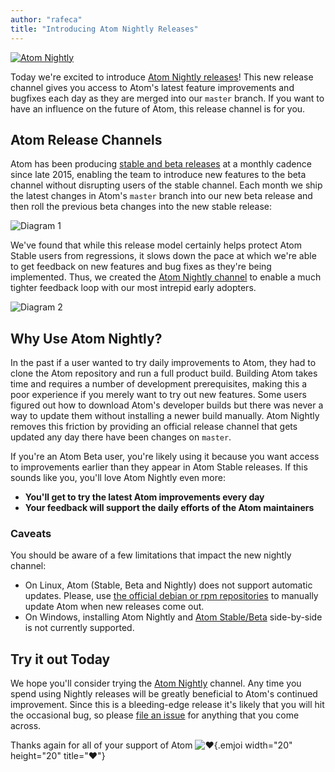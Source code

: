 ```yaml
---
author: "rafeca"
title: "Introducing Atom Nightly Releases"
---
```


[![Atom Nightly](/assets/images/posts/atom-nightly-heading.png)](/nightly)

Today we're excited to introduce [Atom Nightly releases](/nightly)! This new release channel gives you access to Atom's latest feature improvements and bugfixes each day as they are merged into our `master` branch. If you want to have an influence on the future of Atom, this release channel is for you.

<!--more-->

## Atom Release Channels

 Atom has been producing [stable and beta releases](/blog/2015/10/21/introducing-the-atom-beta-channel) at a monthly cadence since late 2015, enabling the team to introduce new features to the beta channel without disrupting users of the stable channel. Each month we ship the latest changes in Atom's `master` branch into our new beta release and then roll the previous beta changes into the new stable release:

![Diagram 1](/assets/images/posts/atom-nightly-1.png)

We've found that while this release model certainly helps protect Atom Stable users from regressions, it slows down the pace at which we're able to get feedback on new features and bug fixes as they're being implemented. Thus, we created the [Atom Nightly channel](/nightly) to enable a much tighter feedback loop with our most intrepid early adopters.

![Diagram 2](/assets/images/posts/atom-nightly-2.png)

## Why Use Atom Nightly?

In the past if a user wanted to try daily improvements to Atom, they had to clone the Atom repository and run a full product build. Building Atom takes time and requires a number of development prerequisites, making this a poor experience if you merely want to try out new features. Some users figured out how to download Atom's developer builds but there was never a way to update them without installing a newer build manually. Atom Nightly removes this friction by providing an official release channel that gets updated any day there have been changes on `master`.

If you're an Atom Beta user, you're likely using it because you want access to improvements earlier than they appear in Atom Stable releases. If this sounds like you, you'll love Atom Nightly even more:

- **You'll get to try the latest Atom improvements every day**
- **Your feedback will support the daily efforts of the Atom maintainers**

### Caveats

You should be aware of a few limitations that impact the new nightly channel:

- On Linux, Atom (Stable, Beta and Nightly) does not support automatic updates. Please, use [the official debian or rpm repositories](https://flight-manual.atom-editor.cc/getting-started/sections/installing-atom/#platform-linux) to manually update Atom when new releases come out.
- On Windows, installing Atom Nightly and [Atom Stable/Beta](https://github.com/atom/atom/issues/9247) side-by-side is not currently supported.

## Try it out Today

We hope you'll consider trying the [Atom Nightly](/nightly) channel. Any time you spend using Nightly releases will be greatly beneficial to Atom's continued improvement. Since this is a bleeding-edge release it's likely that you will hit the occasional bug, so please [file an issue](https://github.com/atom/atom/blob/master/CONTRIBUTING.md#reporting-bugs) for anything that you come across.

Thanks again for all of your support of Atom ![:heart:](https://github.githubassets.com/images/icons/emoji/unicode/2764.png){.emjoi width="20" height="20" title=":heart:"}

